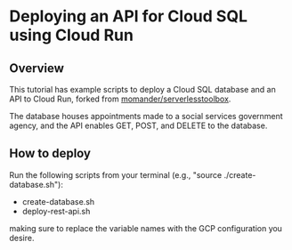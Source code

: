 # Deploying an API for Cloud SQL using Cloud Run

## Overview
This tutorial has example scripts to deploy a Cloud SQL database and an API to Cloud Run, forked from [momander/serverlesstoolbox](https://github.com/momander/serverlesstoolbox/tree/master/rest-api-sql).

The database houses appointments made to a social services government agency, and the API enables GET, POST, and DELETE to the database.

## How to deploy
Run the following scripts from your terminal (e.g., "source ./create-database.sh"):
 - create-database.sh
 - deploy-rest-api.sh
 
 making sure to replace the variable names with the GCP configuration you desire.
